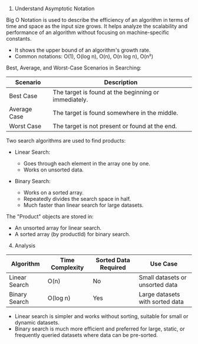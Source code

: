1. Understand Asymptotic Notation

Big O Notation is used to describe the efficiency of an algorithm in terms of time and space as the input size grows.
It helps analyze the scalability and performance of an algorithm without focusing on machine-specific constants.

* It shows the upper bound of an algorithm's growth rate.
* Common notations: O(1), O(log n), O(n), O(n log n), O(n²)

Best, Average, and Worst-Case Scenarios in Searching:

| Scenario     | Description                                          |
| ------------ | ---------------------------------------------------- |
| Best Case    | The target is found at the beginning or immediately. |
| Average Case | The target is found somewhere in the middle.         |
| Worst Case   | The target is not present or found at the end.       |

Two search algorithms are used to find products:

* Linear Search:

  * Goes through each element in the array one by one.
  * Works on unsorted data.

* Binary Search:

  * Works on a sorted array.
  * Repeatedly divides the search space in half.
  * Much faster than linear search for large datasets.

The "Product" objects are stored in:

* An unsorted array for linear search.
* A sorted array (by productId) for binary search.

4. Analysis

| Algorithm     | Time Complexity | Sorted Data Required | Use Case                        |
| ------------- | --------------- | -------------------- | ------------------------------- |
| Linear Search | O(n)            | No                   | Small datasets or unsorted data |
| Binary Search | O(log n)        | Yes                  | Large datasets with sorted data |


* Linear search is simpler and works without sorting, suitable for small or dynamic datasets.
* Binary search is much more efficient and preferred for large, static, or frequently queried datasets where data can be pre-sorted.

